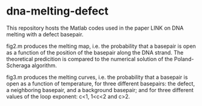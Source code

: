 # dna-melting-defect

This repository hosts the Matlab codes used in the paper
LINK
on DNA melting with a defect basepair. 

fig2.m produces the melting map, i.e. the probability that a basepair is open as a function of the position of the basepair along the DNA strand. The theoretical predicition is compared to the numerical solution of the Poland-Scheraga algorithm. 

fig3.m produces the melting curves, i.e. the probability that a basepair is open as a function of temperature, for three different basepairs: the defect, a neighboring basepair, and a background basepair; and for three different values of the loop exponent: c<1, 1<c<2 and c>2. 
